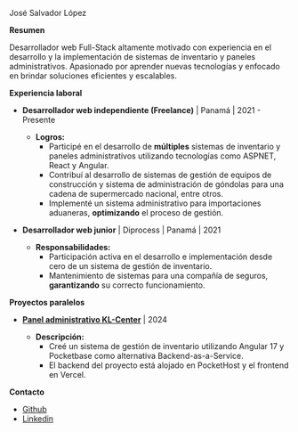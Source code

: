 José Salvador López

**Resumen**

Desarrollador web Full-Stack altamente motivado con experiencia en el desarrollo y la implementación de sistemas de inventario y paneles administrativos. Apasionado por aprender nuevas tecnologías y enfocado en brindar soluciones eficientes y escalables.

**Experiencia laboral**

-   **Desarrollador web independiente (Freelance)**  | Panamá | 2021 - Presente
    
    -   **Logros:**
        -   Participé en el desarrollo de   **múltiples**  sistemas de inventario y paneles administrativos utilizando tecnologías como ASPNET, React y Angular.
        -   Contribuí al desarrollo de sistemas de gestión de equipos de construcción y sistema de administración de góndolas para una cadena de supermercado nacional, entre otros.
        -   Implementé un sistema administrativo para importaciones aduaneras,  **optimizando**  el proceso de gestión.
-   **Desarrollador web junior**  | Diprocess | Panamá | 2021
    
    -   **Responsabilidades:**
        -   Participación activa en el desarrollo e implementación desde cero de un sistema de gestión de inventario.
        -   Mantenimiento de sistemas para una compañía de seguros,  **garantizando**  su correcto funcionamiento.

**Proyectos paralelos**

-   **[Panel administrativo KL-Center](https://internet-kl.vercel.app/)**  | 2024
    
    -   **Descripción:**
        -   Creé un sistema de gestión de inventario utilizando Angular 17 y Pocketbase como alternativa Backend-as-a-Service.
        -   El backend del proyecto está alojado en PocketHost y el frontend en Vercel.

**Contacto**

-   [Github](https://github.com/jslquintero)
-   [Linkedin](https://www.linkedin.com/in/jslquintero/)

